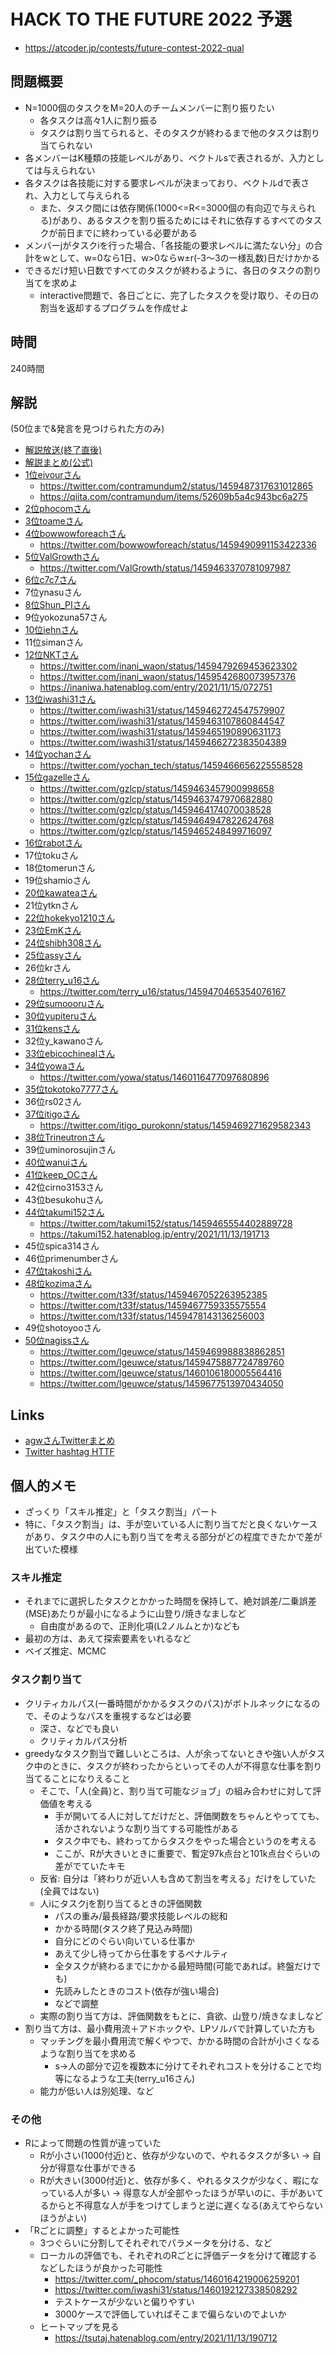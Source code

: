 # HACK TO THE FUTURE 2022 予選
- https://atcoder.jp/contests/future-contest-2022-qual

## 問題概要
- N=1000個のタスクをM=20人のチームメンバーに割り振りたい
    - 各タスクは高々1人に割り振る
    - タスクは割り当てられると、そのタスクが終わるまで他のタスクは割り当てられない
- 各メンバーはK種類の技能レベルがあり、ベクトルsで表されるが、入力としては与えられない
- 各タスクは各技能に対する要求レベルが決まっており、ベクトルdで表され、入力として与えられる
    - また、タスク間には依存関係(1000<=R<=3000個の有向辺で与えられる)があり、あるタスクを割り振るためにはそれに依存するすべてのタスクが前日までに終わっている必要がある
- メンバーjがタスクiを行った場合、「各技能の要求レベルに満たない分」の合計をwとして、w=0なら1日、w>0ならw±r(-3～3の一様乱数)日だけかかる
- できるだけ短い日数ですべてのタスクが終わるように、各日のタスクの割り当てを求めよ
    - interactive問題で、各日ごとに、完了したタスクを受け取り、その日の割当を返却するプログラムを作成せよ

## 時間
240時間

## 解説
(50位まで&発言を見つけられた方のみ)

- [解説放送(終了直後)](https://www.youtube.com/watch?v=H_MuLN6L-r4)
- [解説まとめ(公式)](https://atcoder.jp/contests/future-contest-2022-qual/editorial/2931?lang=ja)
- [1位eivourさん](https://twitter.com/contramundum2/status/1459478557210537985)
    - https://twitter.com/contramundum2/status/1459487317631012865
    - https://qiita.com/contramundum/items/52609b5a4c943bc6a275
- [2位phocomさん](https://twitter.com/_phocom/status/1459461706619699201)
- [3位toameさん](https://twitter.com/41Toame/status/1459861272049041412)
- [4位bowwowforeachさん](https://twitter.com/bowwowforeach/status/1459466965433470977)
    - https://twitter.com/bowwowforeach/status/1459490991153422336
- [5位ValGrowthさん](https://twitter.com/ValGrowth/status/1459465199216652289)
    - https://twitter.com/ValGrowth/status/1459463370781097987
- [6位c7c7さん](https://twitter.com/C7C7LL/status/1459462826930552836)
- 7位ynasuさん
- [8位Shun_PIさん](https://twitter.com/Shun___PI/status/1459463013832880133)
- 9位yokozuna57さん
- [10位iehnさん](https://twitter.com/arimasenu/status/1459461165969395712)
- 11位simanさん
- [12位NKTさん](https://twitter.com/inani_waon/status/1459461945615020032)
    - https://twitter.com/inani_waon/status/1459479269453623302
    - https://twitter.com/inani_waon/status/1459542680073957376
    - https://inaniwa.hatenablog.com/entry/2021/11/15/072751
- [13位iwashi31さん](https://twitter.com/iwashi31/status/1459461324287582210)
    - https://twitter.com/iwashi31/status/1459462724547579907
    - https://twitter.com/iwashi31/status/1459463107860844547
    - https://twitter.com/iwashi31/status/1459465190890631173
    - https://twitter.com/iwashi31/status/1459466272383504389
- [14位yochanさん](https://twitter.com/yochan_tech/status/1459462014615851008)
    - https://twitter.com/yochan_tech/status/1459466656225558528
- [15位gazelleさん](https://twitter.com/gzlcp/status/1459462267331051521)
    - https://twitter.com/gzlcp/status/1459463457900998658
    - https://twitter.com/gzlcp/status/1459463747970682880
    - https://twitter.com/gzlcp/status/1459464174070038528
    - https://twitter.com/gzlcp/status/1459464947822624768
    - https://twitter.com/gzlcp/status/1459465248499716097
- [16位rabotさん](https://qiita.com/tanaka-a/items/dc50b224f984335ab986)
- 17位tokuさん
- 18位tomerunさん
- 19位shamioさん
- [20位kawateaさん](https://twitter.com/kawatea03/status/1459464321768259585)
- 21位ytknさん
- [22位hokekyo1210さん](https://twitter.com/_hokekyo1210/status/1459479032932990977)
- [23位EmKさん](https://twitter.com/EmKjp/status/1459465646371053572)
- [24位shibh308さん](https://twitter.com/shibh308/status/1459469659468877825)
- [25位assyさん](https://twitter.com/assy1028/status/1459461980347985924)
- 26位krさん
- [28位terry_u16さん](https://twitter.com/terry_u16/status/1459462317771747328)
    - https://twitter.com/terry_u16/status/1459470465354076167
- [29位sumoooruさん](https://twitter.com/sumoooru/status/1459478589309550596)
- [30位yupiteruさん](https://twitter.com/yupiteru_kun/status/1459461186466975751)
- [31位kensさん](https://twitter.com/kens_kyopro/status/1459462599339556866)
- 32位y_kawanoさん
- [33位ebicochinealさん](https://twitter.com/ebicochineal/status/1459487058087407617)
- [34位yowaさん](https://twitter.com/yowa/status/1459985209949302784)
    - https://twitter.com/yowa/status/1460116477097680896
- [35位tokotoko7777さん](https://twitter.com/whimsicott_opu/status/1459472590796308484)
- 36位rs02さん
- [37位itigoさん](https://twitter.com/itigo_purokonn/status/1459466863201587202)
    - https://twitter.com/itigo_purokonn/status/1459469271629582343
- [38位Trineutronさん](https://twitter.com/trineutron/status/1459471474805198848)
- 39位uminorosujinさん
- [40位wanuiさん](https://twitter.com/gmeriaog/status/1459480733433548802)
- [41位keep_OCさん](https://twitter.com/keep_OC/status/1459462090713088000)
- 42位cirno3153さん
- 43位besukohuさん
- [44位takumi152さん](https://twitter.com/takumi152/status/1459464409651171334)
    - https://twitter.com/takumi152/status/1459465554402889728
    - https://takumi152.hatenablog.jp/entry/2021/11/13/191713
- 45位spica314さん
- 46位primenumberさん
- [47位takoshiさん](https://twitter.com/takoshiiiiiiiii/status/1459464790489780225)
- [48位kozimaさん](https://twitter.com/t33f/status/1459464692405915651)
    - https://twitter.com/t33f/status/1459467052263952385
    - https://twitter.com/t33f/status/1459467759335575554
    - https://twitter.com/t33f/status/1459478143136256003
- 49位shotoyooさん
- [50位nagissさん](https://twitter.com/lgeuwce/status/1459461720624095232)
    - https://twitter.com/lgeuwce/status/1459469988838862851
    - https://twitter.com/lgeuwce/status/1459475887724789760
    - https://twitter.com/lgeuwce/status/1460106180005564416
    - https://twitter.com/lgeuwce/status/1459677513970434050

## Links
- [agwさんTwitterまとめ](https://togetter.com/li/1802420)
- [Twitter hashtag HTTF](https://twitter.com/hashtag/HTTF)


## 個人的メモ
- ざっくり「スキル推定」と「タスク割当」パート
- 特に、「タスク割当」は、手が空いている人に割り当てだと良くないケースがあり、タスク中の人にも割り当てを考える部分がどの程度できたかで差が出ていた模様

### スキル推定
- それまでに選択したタスクとかかった時間を保持して、絶対誤差/二乗誤差(MSE)あたりが最小になるように山登り/焼きなましなど
    - 自由度があるので、正則化項(L2ノルムとか)なども
- 最初の方は、あえて探索要素をいれるなど
- ベイズ推定、MCMC

### タスク割り当て
- クリティカルパス(一番時間がかかるタスクのパス)がボトルネックになるので、そのようなパスを重視するなどは必要
    - 深さ、などでも良い
    - クリティカルパス分析
- greedyなタスク割当で難しいところは、人が余ってないときや強い人がタスク中のときに、タスクが終わったからといってその人が不得意な仕事を割り当てることになりえること
    - そこで、「人(全員)と、割り当て可能なジョブ」の組み合わせに対して評価値を考える
        - 手が開いてる人に対してだけだと、評価関数をちゃんとやってても、活かされないような割り当てする可能性がある
        - タスク中でも、終わってからタスクをやった場合というのを考える
        - ここが、Rが大きいときに重要で、暫定97k点台と101k点台ぐらいの差がでていたキモ
    - 反省: 自分は「終わりが近い人も含めて割当を考える」だけをしていた(全員ではない)
    - 人iにタスクjを割り当てるときの評価関数
        - パスの重み/最長経路/要求技能レベルの総和
        - かかる時間(タスク終了見込み時間)
        - 自分にどのぐらい向いている仕事か
        - あえて少し待ってから仕事をするペナルティ
        - 全タスクが終わるまでにかかる最短時間(可能であれば。終盤だけでも)
        - 先読みしたときのコスト(依存が強い場合)
        - などで調整
    - 実際の割り当て方は、評価関数をもとに、貪欲、山登り/焼きなましなど
- 割り当て方は、最小費用流＋アドホックや、LPソルバで計算していた方も
    - マッチングを最小費用流で解くやつで、かかる時間の合計が小さくなるような割り当てを求める
        - s->人の部分で辺を複数本に分けてそれぞれコストを分けることで均等になるような工夫(terry_u16さん)
    - 能力が低い人は別処理、など

### その他
- Rによって問題の性質が違っていた
    - Rが小さい(1000付近)と、依存が少ないので、やれるタスクが多い → 自分が得意な仕事ができる
    - Rが大きい(3000付近)と、依存が多く、やれるタスクが少なく、暇になっている人が多い → 得意な人が全部やったほうが早いのに、手があいてるからと不得意な人が手をつけてしまうと逆に遅くなる(あえてやらないほうがよい)
- 「Rごとに調整」するとよかった可能性
    - 3つぐらいに分割してそれぞれでパラメータを分ける、など
    - ローカルの評価でも、それぞれのRごとに評価データを分けて確認するなどしたほうが良かった可能性
        - https://twitter.com/_phocom/status/1460164219006259201
        - https://twitter.com/iwashi31/status/1460192127338508292
        - テストケースが少ないと偏りやすい
        - 3000ケースで評価していればそこまで偏らないのでよいか
    - ヒートマップを見る
        - https://tsutaj.hatenablog.com/entry/2021/11/13/190712
